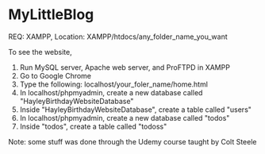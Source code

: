 # MyLittleBlog

REQ: XAMPP, 
Location: XAMPP/htdocs/any_folder_name_you_want

To see the website,

1. Run MySQL server, Apache web server, and ProFTPD in XAMPP
2. Go to Google Chrome
3. Type the following: localhost/your_foler_name/home.html
4. In localhost/phpmyadmin, create a new database called "HayleyBirthdayWebsiteDatabase"
5. Inside "HayleyBirthdayWebsiteDatabase", create a table called "users"
6. In localhost/phpmyadmin, create a new database called "todos"
7. Inside "todos", create a table called "todoss"

Note: some stuff was done through the Udemy course taught by Colt Steele
